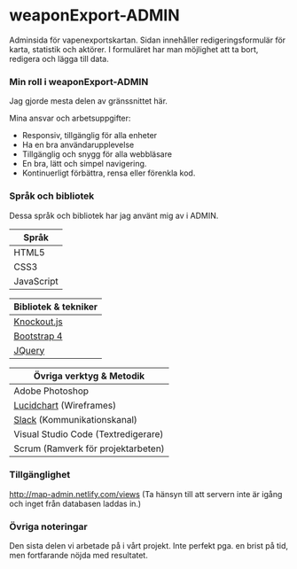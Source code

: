 # weaponExport-ADMIN

Adminsida för vapenexportskartan. Sidan innehåller redigeringsformulär för karta, statistik och aktörer. I formuläret har man möjlighet att ta bort, redigera och lägga till data.

### Min roll i weaponExport-ADMIN
 
 Jag gjorde mesta delen av gränssnittet här. 
 
 Mina ansvar och arbetsuppgifter:
 
 * Responsiv, tillgänglig för alla enheter
 * Ha en bra användarupplevelse
 * Tillgänglig och snygg för alla webbläsare
 * En bra, lätt och simpel navigering.
 * Kontinuerligt förbättra, rensa eller förenkla kod.
 
 ### Språk och bibliotek
 
 Dessa språk och bibliotek har jag använt mig av i ADMIN.
 
Språk  |
------------- |
HTML5  |
CSS3  |
JavaScript  |

Bibliotek & tekniker|
------------- |
[Knockout.js](http://knockoutjs.com/)  |
[Bootstrap 4](https://getbootstrap.com/)  |
[JQuery](https://jquery.com/) |


Övriga verktyg & Metodik |
------------- |
Adobe Photoshop  |
[Lucidchart](https://www.lucidchart.com/) (Wireframes)  |
[Slack](https://www.slack.com/) (Kommunikationskanal) |
Visual Studio Code (Textredigerare) |
Scrum (Ramverk för projektarbeten) |

### Tillgänglighet
http://map-admin.netlify.com/views
(Ta hänsyn till att servern inte är igång och inget från databasen laddas in.)

### Övriga noteringar

Den sista delen vi arbetade på i vårt projekt. Inte perfekt pga. en brist på tid, men fortfarande nöjda med resultatet.
 
